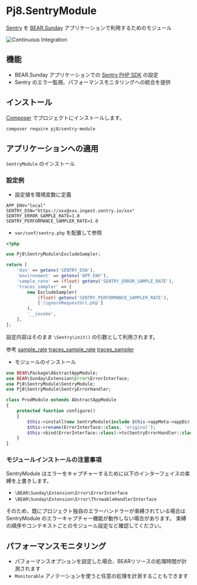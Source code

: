# Pj8.SentryModule

[Sentry](https://docs.sentry.io/platforms/php/) を [BEAR.Sunday](http://bearsunday.github.io/) アプリケーションで利用するためのモジュール

![Continuous Integration](https://github.com/pj8/pj8.sentrymodule/workflows/Continuous%20Integration/badge.svg)

## 機能

* BEAR.Sunday アプリケーションでの [Sentry PHP SDK](https://github.com/getsentry/sentry-php) の設定
* Sentry のエラー監視、パフォーマンスモニタリングへの統合を提供

## インストール

[Composer](https://getcomposer.org/) でプロジェクトにインストールします。

```bash
composer require pj8/sentry-module
```

## アプリケーションへの適用

`SentryModule` のインストール

### 設定例

- 設定値を環境変数に定義

```
APP_ENV="local"
SENTRY_DSN="https://xxx@xxx.ingest.sentry.io/xxx"
SENTRY_ERROR_SAMPLE_RATE=1.0
SENTRY_PERFORMANCE_SAMPLER_RATE=1.0
```

- `var/conf/sentry.php` を配置して参照

```php
<?php

use Pj8\SentryModule\ExcludeSampler;

return [
    'dsn' => getenv('SENTRY_DSN'),
    'environment' => getenv('APP_ENV'),
    'sample_rate' => (float) getenv('SENTRY_ERROR_SAMPLE_RATE'),
    'traces_sampler' => [
        new ExcludeSampler(
            (float) getenv('SENTRY_PERFORMANCE_SAMPLER_RATE'),
            ['/ignoreRequestUri.php']
        ),
        '__invoke',
    ],
];
```
設定内容はそのまま `\Sentry\init()` の引数として利用されます。

参考
[sample_rate](https://docs.sentry.io/platforms/php/configuration/options/#sample-rate)
[traces_sample_rate](https://docs.sentry.io/platforms/php/configuration/options/#traces-sample-rate)
[traces_sampler](https://docs.sentry.io/platforms/php/configuration/options/#traces-sampler)

- モジュールのインストール

```php
use BEAR\Package\AbstractAppModule;
use BEAR\Sunday\Extension\Error\ErrorInterface;
use Pj8\SentryModule\SentryModule;
use Pj8\SentryModule\SentryErrorHandler;

class ProdModule extends AbstractAppModule
{
    protected function configure()
    {
        $this->install(new SentryModule(include $this->appMeta->appDir . '/var/conf/sentry.php'));
        $this->rename(ErrorInterface::class, 'original');
        $this->bind(ErrorInterface::class)->to(SentryErrorHandler::class);
    }
}
```

### モジュールインストールの注意事項

SentryModule はエラーをキャプチャーするために以下のインターフェイスの束縛を上書きします。

- `\BEAR\Sunday\Extension\Error\ErrorInterface`
- `\BEAR\Sunday\Extension\Error\ThrowableHandlerInterface`

そのため、既にプロジェクト独自のエラーハンドラーが束縛されている場合は SentryModule のエラーキャプチャー機能が動作しない場合があります。
束縛の順序やコンテキストごとのモジュール設定など確認してください。

## パフォーマンスモニタリング

- パフォーマンスオプションを設定した場合、BEARリソースの処理時間が計測されます
- `Monitorable` アノテーションを使うと任意の処理を計測することもできます
